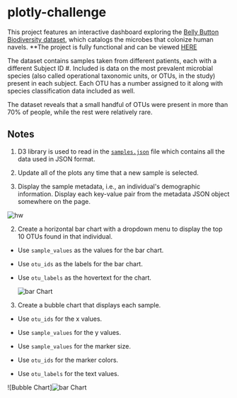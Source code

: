 # plotly-challenge

This project features an interactive dashboard exploring the [Belly Button Biodiversity dataset](http://robdunnlab.com/projects/belly-button-biodiversity/), which catalogs the microbes that colonize human navels.
**The project is fully functional and can be viewed [HERE](https://rmurnane94.github.io/plotly-challenge/)

The dataset contains samples taken from different patients, each with a different Subject ID #. Included is data on the most prevalent microbial species (also called operational taxonomic units, or OTUs, in the study) present in each subject. Each OTU has a number assigned to it along with species classification data included as well. 

The dataset reveals that a small handful of OTUs were present in more than 70% of people, while the rest were relatively rare.

## Notes

1. D3 library is used to read in the [`samples.json`](https://github.com/rmurnane94/plotly-challenge/blob/main/static/js/samples.json) file which contains all the data used in JSON format.

6. Update all of the plots any time that a new sample is selected.


4. Display the sample metadata, i.e., an individual's demographic information. Display each key-value pair from the metadata JSON object somewhere on the page.

![hw](https://github.com/rmurnane94/plotly-challenge/blob/main/pics/demo.png)




2. Create a horizontal bar chart with a dropdown menu to display the top 10 OTUs found in that individual.

* Use `sample_values` as the values for the bar chart.

* Use `otu_ids` as the labels for the bar chart.

* Use `otu_labels` as the hovertext for the chart.

  ![bar Chart](https://github.com/rmurnane94/plotly-challenge/blob/main/pics/bar.png)

3. Create a bubble chart that displays each sample.

* Use `otu_ids` for the x values.

* Use `sample_values` for the y values.

* Use `sample_values` for the marker size.

* Use `otu_ids` for the marker colors.

* Use `otu_labels` for the text values.

![Bubble Chart]![bar Chart](https://github.com/rmurnane94/plotly-challenge/blob/main/pics/bubble.png)


